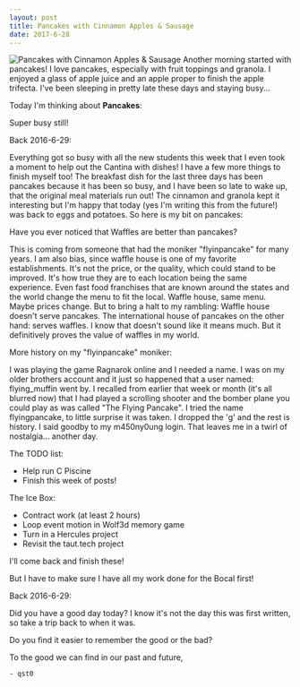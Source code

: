 ```yaml
---
layout: post
title: Pancakes with Cinnamon Apples & Sausage
date: 2017-6-28
---
```

![Pancakes with Cinnamon Apples & Sausage](http://cerealize.me/images/2017-6-28.jpg)
Another morning started with pancakes!
I love pancakes, especially with fruit toppings and granola.
I enjoyed a glass of apple juice and an apple proper to finish the apple trifecta.
I've been sleeping in pretty late these days and staying busy...

Today I'm thinking about **Pancakes**:

Super busy still!

Back 2016-6-29:

Everything got so busy with all the new students this week that I even took a moment
to help out the Cantina with dishes! I have a few more things to finish myself too!
The breakfast dish for the last three days has been pancakes because it has been so busy,
and I have been so late to wake up, that the original meal materials run out!
The cinnamon and granola kept it interesting but I'm happy that today (yes I'm writing this from the future!)
was back to eggs and potatoes. So here is my bit on pancakes:

Have you ever noticed that Waffles are better than pancakes?

This is coming from someone that had the moniker "flyinpancake" for many years.
I am also bias, since waffle house is one of my favorite establishments.
It's not the price, or the quality, which could stand to be improved.
It's how true they are to each location being the same experience.
Even fast food franchises that are known around the states and the world
change the menu to fit the local. Waffle house, same menu. Maybe prices change.
But to bring a halt to my rambling: Waffle house doesn't serve pancakes.
The international house of pancakes on the other hand: serves waffles.
I know that doesn't sound like it means much. But it definitively proves
the value of waffles in my world.

More history on my "flyinpancake" moniker:

I was playing the game Ragnarok online and I needed a name.
I was on my older brothers account and it just so happened that a user named:
flying_muffin went by. I recalled from earlier that week or month (it's all blurred now)
that I had played a scrolling shooter and the bomber plane you could play as was called
"The Flying Pancake". I tried the name flyingpancake, to little surprise it was taken.
I dropped the 'g' and the rest is history. I said goodby to my m450ny0ung login.
That leaves me in a twirl of nostalgia... another day.

The TODO list:
* Help run C Piscine
* Finish this week of posts!

The Ice Box:
* Contract work (at least 2 hours)
* Loop event motion in Wolf3d memory game
* Turn in a Hercules project
* Revisit the taut.tech project

I'll come back and finish these!

But I have to make sure I have all my work done for the Bocal first!

Back 2016-6-29:

Did you have a good day today?
I know it's not the day this was first written, so take a trip back to when it was.

Do you find it easier to remember the good or the bad?

To the good we can find in our past and future,

`- qst0`

